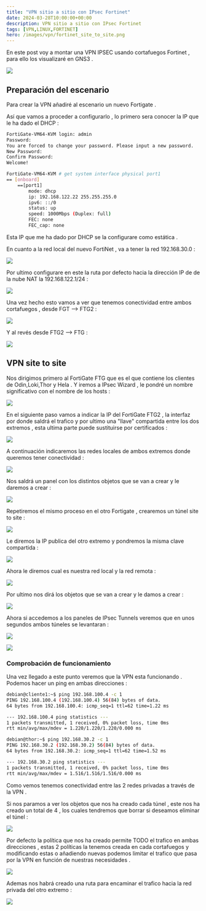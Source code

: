 ```yaml
---
title: "VPN sitio a sitio con IPsec Fortinet"
date: 2024-03-28T10:00:00+00:00
description: VPN sitio a sitio con IPsec Fortinet
tags: [VPN,LINUX,FORTINET]
hero: /images/vpn/fortinet_site_to_site.png
---
```




En este post voy a montar una VPN IPSEC usando cortafuegos Fortinet  , para ello los visualizaré en GNS3 .


![](../img/Pastedimage20240330235321.png)

## Preparación del escenario 

Para crear la VPN añadiré al escenario un nuevo Fortigate . 

Así que vamos a proceder a configurarlo , lo primero sera conocer la IP que le ha dado el DHCP :

```bash
FortiGate-VM64-KVM login: admin
Password: 
You are forced to change your password. Please input a new password.
New Password: 
Confirm Password: 
Welcome!

FortiGate-VM64-KVM # get system interface physical port1
== [onboard]
	==[port1]
		mode: dhcp
		ip: 192.168.122.22 255.255.255.0
		ipv6: ::/0
		status: up
		speed: 1000Mbps (Duplex: full)
		FEC: none
		FEC_cap: none

```

Esta IP que me ha dado por DHCP se la configurare como estática .

En cuanto a la red local del nuevo FortiNet , va a tener la red 192.168.30.0 :

![](../img/Pastedimage20240330231700.png)

Por ultimo configurare en este la ruta por defecto hacia la dirección IP de de la nube NAT la 192.168.122.1/24 :

![](../img/Pastedimage20240330235554.png)

Una vez hecho esto vamos a ver que tenemos conectividad entre ambos cortafuegos , desde FGT --> FTG2 :

![](../img/Pastedimage20240330235822.png)

Y al revés desde FTG2 --> FTG :

![](../img/Pastedimage20240330235850.png)


## VPN site to site

Nos dirigimos primero al FortiGate FTG que es el que contiene los clientes de Odin,Loki,Thor y Hela . Y iremos a IPsec Wizard , le pondré un nombre significativo con el nombre de los hosts :

![](../img/Pastedimage20240331000231.png)

En el siguiente paso vamos a indicar la IP del FortiGate FTG2 , la interfaz por donde saldrá el trafico y por ultimo una "llave" compartida entre los dos extremos , esta ultima parte puede sustituirse por certificados :

![](../img/Pastedimage20240331000351.png)

A continuación indicaremos las redes locales de ambos extremos donde queremos tener conectividad :

![](../img/Pastedimage20240331000638.png)

Nos saldrá un panel con los distintos objetos que se van a crear y le daremos a crear :

![](../img/Pastedimage20240331000725.png)

Repetiremos el mismo proceso en el otro Fortigate , crearemos un túnel site to site : 

![](../img/Pastedimage20240331000751.png)

Le diremos la IP publica del otro extremo y pondremos la misma clave compartida :

![](../img/Pastedimage20240331000810.png)

Ahora le diremos cual es nuestra red local y la red remota :

![](../img/Pastedimage20240331000833.png)

Por ultimo nos dirá los objetos que se van a crear y le damos a crear :

![](../img/Pastedimage20240331000845.png)

Ahora si accedemos a los paneles de IPsec Tunnels veremos que en unos segundos ambos túneles se levantaran :

![](../img/Pastedimage20240331012140.png)

![](../img/Pastedimage20240331012156.png)

### Comprobación de funcionamiento

Una vez llegado a este punto veremos que la VPN esta funcionando .  Podemos hacer un ping en ambas direcciones :

```bash
debian@cliente1:~$ ping 192.168.100.4 -c 1
PING 192.168.100.4 (192.168.100.4) 56(84) bytes of data.
64 bytes from 192.168.100.4: icmp_seq=1 ttl=62 time=1.22 ms

--- 192.168.100.4 ping statistics ---
1 packets transmitted, 1 received, 0% packet loss, time 0ms
rtt min/avg/max/mdev = 1.220/1.220/1.220/0.000 ms

debian@thor:~$ ping 192.168.30.2 -c 1
PING 192.168.30.2 (192.168.30.2) 56(84) bytes of data.
64 bytes from 192.168.30.2: icmp_seq=1 ttl=62 time=1.52 ms

--- 192.168.30.2 ping statistics ---
1 packets transmitted, 1 received, 0% packet loss, time 0ms
rtt min/avg/max/mdev = 1.516/1.516/1.516/0.000 ms
```

Como vemos tenemos conectividad entre las 2 redes privadas a través de la VPN . 

Si nos paramos a ver los objetos que nos ha creado cada túnel , este nos ha creado un total de 4 , los cuales tendremos que borrar si deseamos eliminar el túnel :


![](../img/Pastedimage20240331012446.png)

Por defecto la política que nos ha creado permite TODO el trafico en ambas direcciones , estas 2 políticas la tenemos creada en cada cortafuegos y modificando estas o añadiendo nuevas podemos limitar el trafico que pasa por la VPN en función de nuestras necesidades .

![](../img/Pastedimage20240331012606.png)

Ademas nos habrá creado una ruta para encaminar el trafico hacia la red privada del otro extremo :

![](../img/Pastedimage20240331012805.png)
